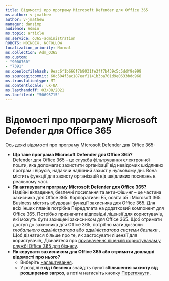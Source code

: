```yaml
---
title: Відомості про програму Microsoft Defender для Office 365
ms.author: v-jmathew
author: v-jmathew
manager: dansimp
audience: Admin
ms.topic: article
ms.service: o365-administration
ROBOTS: NOINDEX, NOFOLLOW
localization_priority: Normal
ms.collection: Adm_O365
ms.custom:
- "9000760"
- "7391"
ms.openlocfilehash: 9eac6f1b666f7b8031fe3ff7b439c5c5ddf9e998
ms.sourcegitcommit: 60c504f3ac187eaf1141b3ba701d9e0633bdd968
ms.translationtype: MT
ms.contentlocale: uk-UA
ms.lasthandoff: 03/08/2021
ms.locfileid: "50695715"
---
```

# <a name="learn-about-microsoft-defender-for-office-365"></a>Відомості про програму Microsoft Defender для Office 365

Ось деякі відомості про програму Microsoft Defender для Office 365:

- **Що таке програма Microsoft Defender для Office 365?**  
    Defender для Office 365 – це служба фільтрування електронної пошти, яка допомагає захистити організації від невідомих шкідливих програм і вірусів, надаючи надійний захист у нульовому дні. Вона містить функції для захисту організацій від шкідливих посилань в реальному часі.
- **Як активувати програму Microsoft Defender для Office 365?**  
    Надійні вкладення, безпечні посилання та анти-Фішинг – це частина захисника для Office 365. Корпоративні E5, освіта a5 і Microsoft 365 Business містять вбудовані функції захисника для Office 365. Для всіх інших планів потрібна Передплата на додатковий компонент для Office 365. Потрібно призначити відповідні ліцензії для користувачів, які можуть бути захищені захисником для Office 365. Щоб отримати доступ до захисника для Office 365, потрібно мати дозволи *глобального адміністратора* або *адміністратора системи безпеки* . Щоб дізнатися більше про те, як застосувати ліцензії для користувачів, Дізнайтеся про [призначення ліцензій користувачам у службі Office 365 для бізнесу](https://go.microsoft.com/fwlink/?linkid=2093435).
- **Як керувати захисником для Office 365 або отримати докладні відомості про нього?**  
  - Виберіть [налаштування](https://go.microsoft.com/fwlink/p/?linkid=2075721).  
  - У розділі **вхід і безпека** знайдіть пункт **збільшення захисту від розширених загроз**, а потім натисніть кнопку [Переглянути](https://go.microsoft.com/fwlink/?linkid=2109302).
